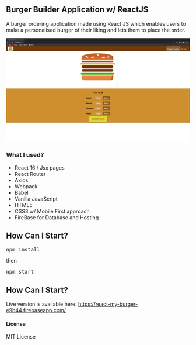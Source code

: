 ## Burger Builder Application w/ ReactJS
A burger ordering application made using React JS which enables users to make a personalised burger of their liking and lets them to place the order.

<img src="./src/assets/images/ss.png">

### What I used?

- React 16 / Jsx pages
- React Router
- Axios
- Webpack
- Babel
- Vanilla JavaScript
- HTML5
- CSS3 w/ Mobile First approach
- FireBase for Database and Hosting

## How Can I Start?

<pre>npm install</pre>
then
<pre>npm start</pre>

## How Can I Start?

Live version is available here: 
https://react-my-burger-e9b44.firebaseapp.com/

#### License

MIT License